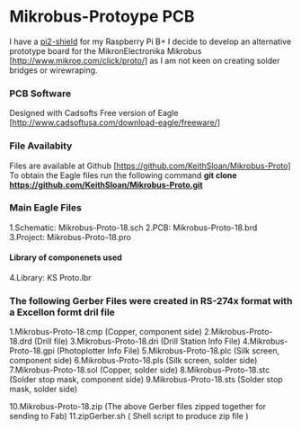 # Mikrobus-Protoype PCB
I have a [pi2-shield](http://www.mikroe.com/click/pi2-shield/) for my Raspberry Pi B+
I decide to develop an alternative prototype board for the MikronElectronika Mikrobus [http://www.mikroe.com/click/proto/]
as I am not keen on creating solder bridges or wirewraping.
### PCB Software
Designed with Cadsofts Free version of Eagle [http://www.cadsoftusa.com/download-eagle/freeware/]
### File Availabity
Files are available at Github [https://github.com/KeithSloan/Mikrobus-Proto]
To obtain the Eagle files run the following command
**git clone https://github.com/KeithSloan/Mikrobus-Proto.git**
### Main Eagle Files
1.Schematic: Mikrobus-Proto-18.sch
2.PCB:       Mikrobus-Proto-18.brd
3.Project:   Mikrobus-Proto-18.pro
#### Library of componenets used
4.Library:  KS Proto.lbr

### The following Gerber Files were created in RS-274x format with a Excellon formt dril file
1.Mikrobus-Proto-18.cmp (Copper, component side)
2.Mikrobus-Proto-18.drd (Drill file)
3.Mikrobus-Proto-18.dri (Drill Station Info File) 
4.Mikrobus-Proto-18.gpi (Photoplotter Info File)
5.Mikrobus-Proto-18.plc (Silk screen, component side)
6.Mikrobus-Proto-18.pls (Silk screen, solder side)
7.Mikrobus-Proto-18.sol (Copper, solder side)
8.Mikrobus-Proto-18.stc (Solder stop mask, component side)
9.Mikrobus-Proto-18.sts (Solder stop mask, solder side)

10.Mikrobus-Proto-18.zip (The above Gerber files zipped together for sending to Fab)
11.zipGerber.sh ( Shell script to produce zip file )

  
